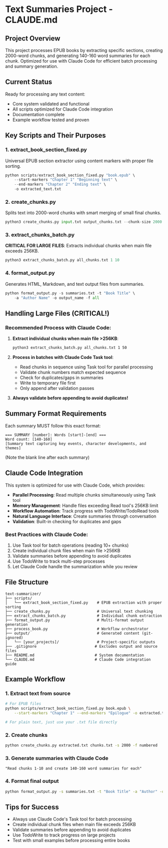 # Text Summaries Project - CLAUDE.md

## Project Overview
This project processes EPUB books by extracting specific sections, creating 2000-word chunks, and generating 140-160 word summaries for each chunk. Optimized for use with Claude Code for efficient batch processing and summary generation.

## Current Status
Ready for processing any text content:
- Core system validated and functional
- All scripts optimized for Claude Code integration
- Documentation complete
- Example workflow tested and proven

## Key Scripts and Their Purposes

### 1. extract_book_section_fixed.py
Universal EPUB section extractor using content markers with proper file sorting.
```python
python scripts/extract_book_section_fixed.py "book.epub" \
    --start-markers "Chapter 1" "Beginning text" \
    --end-markers "Chapter 2" "Ending text" \
    -o extracted_text.txt
```

### 2. create_chunks.py
Splits text into 2000-word chunks with smart merging of small final chunks.
```python
python3 create_chunks.py input.txt output_chunks.txt --chunk-size 2000
```

### 3. extract_chunks_batch.py
**CRITICAL FOR LARGE FILES**: Extracts individual chunks when main file exceeds 256KB.
```python
python3 extract_chunks_batch.py all_chunks.txt 1 10
```

### 4. format_output.py
Generates HTML, Markdown, and text output files from summaries.
```python
python format_output.py -s summaries.txt -t "Book Title" \
    -a "Author Name" -o output_name -f all
```

## Handling Large Files (CRITICAL!)

### Recommended Process with Claude Code:
1. **Extract individual chunks when main file >256KB**:
   ```bash
   python3 extract_chunks_batch.py all_chunks.txt 1 50
   ```

2. **Process in batches with Claude Code Task tool**:
   - Read chunks in sequence using Task tool for parallel processing
   - Validate chunk numbers match expected sequence
   - Check for duplicates/gaps in summaries
   - Write to temporary file first
   - Only append after validation passes

3. **Always validate before appending to avoid duplicates!**

## Summary Format Requirements

Each summary MUST follow this exact format:
```
=== SUMMARY [number]: Words [start]-[end] ===
Word count: [140-160]
[Summary text capturing key events, character developments, and themes]

```
(Note the blank line after each summary)

## Claude Code Integration

This system is optimized for use with Claude Code, which provides:
- **Parallel Processing**: Read multiple chunks simultaneously using Task tool
- **Memory Management**: Handle files exceeding Read tool's 256KB limit
- **Workflow Automation**: Track progress with TodoWrite/TodoRead tools
- **Natural Language Interface**: Create summaries through conversation
- **Validation**: Built-in checking for duplicates and gaps

### Best Practices with Claude Code:
1. Use Task tool for batch operations (reading 10+ chunks)
2. Create individual chunk files when main file >256KB
3. Validate summaries before appending to avoid duplicates
4. Use TodoWrite to track multi-step processes
5. Let Claude Code handle the summarization while you review

## File Structure
```
text-summarizer/
├── scripts/
│   └── extract_book_section_fixed.py    # EPUB extraction with proper sorting
├── create_chunks.py                     # Universal text chunking
├── extract_chunks_batch.py              # Individual chunk extraction
├── format_output.py                     # Multi-format output generation
├── process_book.py                      # Workflow orchestrator
├── output/                              # Generated content (git-ignored)
│   └── [your_projects]/                 # Project-specific outputs
├── .gitignore                          # Excludes output and source files
├── README.md                           # System documentation
└── CLAUDE.md                           # Claude Code integration guide
```

## Example Workflow

### 1. Extract text from source
```bash
# For EPUB files
python scripts/extract_book_section_fixed.py book.epub \
    --start-markers "Chapter 1" --end-markers "Epilogue" -o extracted.txt

# For plain text, just use your .txt file directly
```

### 2. Create chunks
```bash
python create_chunks.py extracted.txt chunks.txt -s 2000 -f numbered
```

### 3. Generate summaries with Claude Code
```
"Read chunks 1-10 and create 140-160 word summaries for each"
```

### 4. Format final output
```bash
python format_output.py -s summaries.txt -t "Book Title" -a "Author" -o final_output -f all
```

## Tips for Success

- Always use Claude Code's Task tool for batch processing
- Create individual chunk files when main file exceeds 256KB
- Validate summaries before appending to avoid duplicates
- Use TodoWrite to track progress on large projects
- Test with small examples before processing entire books